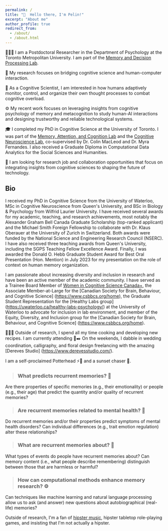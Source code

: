 ```yaml
---
permalink: /
title: "👋  Hello there, I'm Pelin!"
excerpt: "About me"
author_profile: true
redirect_from: 
  - /about/
  - /about.html
---
```




👩🏻‍💻 I am a Postdoctoral Researcher in the Department of Psychology at the Toronto Metropolitan University. I am part of the [Memory and Decision Processing Lab](https://psychlabs.torontomu.ca/madlab/).

🔬 My research focuses on bridging cognitive science and human-computer interaction. 

🧠 As a Cognitive Scientist, I am interested in how humans adaptively monitor, control, and organize their own thought processes to combat cognitive overload. 

⚙️ My recent work focuses on leveraging insights from cognitive psychology of memory and metacognition to study human-AI interactions and designing trustworthy and reliable technological systems. 

🎓 I completed my PhD in Cognitive Science at the University of Toronto. I was part of the [Memory, Attention, and Cognition Lab](https://uwaterloo.ca/memory-attention-cognition-lab) and the [Cognitive Neuroscience Lab](https://uwaterloo.ca/cognitive-neuroscience-lab/), co-supervised by Dr. Colin MacLeod and Dr. Myra Fernandes. I also received a Graduate Diploma in Computational Data Analytics for the Social Sciences and Humanities. 

🔎 I am looking for research job and collaboration opportunities that focus on integrating insights from cognitive sciences to shaping the future of technology. 

## Bio 

I received my PhD in Cognitive Science from the University of Waterloo, MSc in Cognitive Neuroscience from Queen's University, and BSc in Biology & Psychology from Wilfrid Laurier University. I have received several awards for my academic, teaching, and research achievements, most notably the Alexander Graham Bell Canada Graduate Scholarship (top-ranked applicant) and the Michael Smith Foreign Fellowship to collaborate with Dr. Klaus Oberauer at the University of Zurich in Switzerland. Both awards were funded by the National Science and Engineering Research Council (NSERC). I have also received three teaching awards from Queen's University, including the SGPS Teaching Fellow Excellence Award. Finally, I was awarded the Donald O. Hebb Graduate Student Award for Best Oral Presentation (Hon. Mention) in July 2023 for my presentation on the role of context on human memory organization. 

I am passionate about increasing diversity and inclusion in research and have been an active member of the academic community. I have served as a Trainee Board Member of [Women in Cognitive Science Canada+](https://wicsc.ca/), the Associate Member-at-Large for the [Canadian Society for Brain, Behaviour, and Cognitive Science] (https://www.csbbcs.org/home), the Graduate Student Representation for the [Healthy Labs group] (https://uwaterloo.ca/healthy-labs-psychology/) at the University of Waterloo to advocate for inclusion in lab environment, and member of the Equity, Diversity, and Inclusion group for the [Canadian Society for Brain, Behaviour, and Cognitive Science] (https://www.csbbcs.org/home). 

👩🏻‍🍳 Outside of research, I spend all my time cooking and developing new recipes. I am currently attending 
💐✒️ On the weekends, I dabble in wedding coordination, calligraphy, and floral design freelancing with the amazing [Dereves Studio] (https://www.derevesstudio.com/). 

I am a self-proclaimed Potterhead ⚡🧙 and a sunset chaser 🌆. 



> ### What predicts recurrent memories? 🔮
Are there properties of specific memories (e.g., their emotionality) or people (e.g., their age) that predict the quantity and/or quality of recurrent memories?

> ### Are recurrent memories related to mental health? 🤕
Do recurrent memories and/or their properties predict symptoms of mental health disorders? Can individual differences (e.g., trait emotion regulation) alter these relationships?

> ### What are recurrent memories about? 📝
What types of events do people have recurrent memories about? Can memory content (i.e., what people describe remembering) distinguish between those that are harmless or harmful?

> ### How can computational methods enhance memory research? ⚙️
Can techniques like machine learning and natural language processing allow us to ask (and answer) new questions about autobiographical (real-life) memories?

Outside of research, I'm a fan of <a href="{{ base_path }}/hobbies/">hipster music</a>, hipster tabletop role-playing games, and insisting that I'm not actually a hipster.

<!-- # Research interests
* autobiographical memory
* recurrent memories
* emotion
* mental health
* computational methods -->

<!-- `test code block`

```scss
test code chunk
``` -->